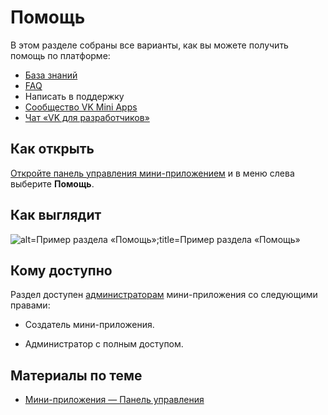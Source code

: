 
<!-- ---
title: 'Мини-приложения | Панель управления | Помощь'
is_hidden: false
is_search_available: true
menu: 'main_menu'
visible_to_search_robots: true
meta_description: 
redirect_to: 
lang: ru
--- -->

# Помощь

В этом разделе собраны все варианты, как вы можете получить помощь по платформе:

* [База знаний](https://dev.vk.com/ru/guide)
* [FAQ](https://vk.com/support?act=home_apps_questions)
* Написать в поддержку
* [Сообщество VK Mini Apps](https://vk.com/vkappsdev)
* [Чат «VK для разработчиков»](https://vk.com/vkappsdev?w=chats-166562603)

## Как открыть

[Откройте панель управления мини-приложением](mini-apps/settings/overview) и в меню слева выберите **Помощь**.

## Как выглядит

<!--exclusions/_images/mini-apps/settings/help/help-page.png -->
![alt=Пример раздела «Помощь»;title=Пример раздела «Помощь»](1c34189c47c8cd9db67485f9c4929ade2da1823ac5a2ae0c72d6d7fb "1536430174557526236")

## Кому доступно

Раздел доступен [администраторам](mini-apps/settings/managers) мини-приложения со следующими правами:

* Создатель мини-приложения.

* Администратор с полным доступом.

## Материалы по теме

* [Мини-приложения — Панель управления](mini-apps/settings/overview)
